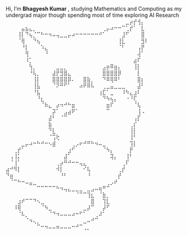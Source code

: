 Hi, I’m **Bhagyesh Kumar** , studying Mathematics and Computing as my undergrad major though spending most of time exploring  AI Research 
⠀⠀⠀⠀⠀⠀⠀⠀⠀⠀⠀⠀⠀⠀⠀⠀⠀⠀⠀⠀⠀⠀⠀⠀⠀⠀⠀⠀⠀⠀⠀⣀⡴⡞⢺⡄⠀
⠀⠀⠀⠀⣤⣦⣄⡀⠀⠀⠀⠀⠀⠀⠀⠀⠀⠀⠀⠀⠀⠀⠀⠀⠀⢀⡤⠴⠒⠒⠉⢁⡞⠁⠀⣇⠀
⠀⠀⠀⢸⡇⠙⢦⡈⠉⠓⠒⠲⠤⢤⣀⣀⡤⠴⠒⠒⠒⠒⠒⠒⠚⠁⠀⠀⠀⠀⣸⠋⠀⠀⠀⣿⠀
⠀⠀⠀⠈⢿⠀⠀⠙⢦⠀⠀⠀⠀⠀⠀⠀⠀⠀⠀⠀⠀⠀⠀⠀⠀⠀⠀⠀⠀⢸⣇⠀⠀⠀⠀⣻⠇
⠀⠀⠀⠀⠘⡇⠀⠀⠀⠱⣄⠀⠀⠀⠀⠀⠀⠀⠀⠀⠀⠀⠀⠀⠀⠀⠀⠀⠀⠈⠃⠀⠀⠀⢠⡟⠀
⠀⠀⠀⠀⠀⢻⠀⠀⠀⠀⠘⠀⠀⠀⠀⠀⠀⠀⠀⠀⠀⠀⠀⠀⠀⠀⠀⠀⠀⠀⠀⠀⠀⠀⢼⠁⠀
⠀⠀⠀⠀⠀⠸⡁⠀⠀⠀⠀⠀⠀⠀⠀⠀⠀⠀⠀⠀⠀⠀⠀⠀⠀⠀⠀⠀⠀⠀⠀⠀⠀⣴⠏⠀⠀
⠀⠀⠀⠀⠀⠀⢳⡀⠀⠀⠀⠀⠀⣀⣀⡀⠀⠀⠀⠀⠀⠀⠀⠀⠀⣠⡶⠿⣶⡄⠀⠀⠀⢸⡇⠀⠀
⠀⠀⠀⠀⠀⠀⠘⢧⡀⠀⠀⠀⣼⡟⣻⣿⣄⠀⠀⠀⠀⠀⠀⠀⠀⣿⣿⣿⣿⡿⠀⠀⠀⠀⡇⠀⠀
⠀⠀⠀⠀⠀⠀⠀⢸⡇⠀⠀⠀⣿⣿⣿⣿⡿⠄⠀⠀⣿⣷⡀⠀⠀⠙⠿⢿⠿⠃⠀⠀⠀⠀⣿⡆⠀
⠀⠀⠀⠀⠀⠀⠀⢸⣧⠀⠀⠀⠈⠝⠛⠋⠁⠀⠀⠴⠟⠿⠧⠀⠀⢀⣀⣤⣀⣀⣀⠀⠀⠀⣼⠃⠀
⠀⠀⠀⠀⠀⠀⠀⠘⣧⠀⠀⠀⠀⠀⠀⠀⠀⠀⠀⠀⠀⠀⠀⠀⢰⣏⠁⣀⠀⠀⠸⠳⣄⣰⠇⠀⠀
⠀⠀⠀⠀⠀⠀⠀⠀⠘⣆⠀⠀⠀⠀⠀⠀⠀⠀⠀⠀⠀⠀⠀⠀⠀⠙⠳⢦⡄⠀⠀⠐⠘⢏⠀⠀⠀
⠀⠀⠀⠀⠀⠀⠀⠀⠀⠈⠷⣄⠀⡴⠲⠚⠓⣶⠀⠀⠀⠀⠀⠀⠀⠀⣶⠏⠀⠀⠀⠀⠀⠈⢧⠀⠀
⠀⠀⠀⠀⠀⠀⠀⠀⠀⠀⠀⠀⡽⠁⠀⣠⣴⠟⠁⠀⠀⠀⠀⠀⠀⠀⠉⠀⠀⠀⠀⠀⠀⠀⢸⠠⠀
⠀⠀⠀⠀⠀⠀⠀⠀⠀⠀⠀⣼⠃⠀⠈⠉⠀⠀⠀⠀⠀⠀⠀⠀⠀⠀⠀⠀⠀⠀⠀⠀⠀⢠⡏⠀⠀
⠀⠀⠀⠀⠀⠀⠀⠀⠀⠀⠀⣷⠀⠀⠀⠀⠀⠀⠀⠀⠀⠀⠀⠀⠀⠀⠀⠀⠀⠀⠀⠀⢀⡎⠀⠀⠀
⠀⠀⠀⠀⠀⠀⠀⠀⠀⠀⠀⠙⣇⠀⠀⠀⠀⠀⠀⠀⠀⠀⠀⠀⠀⠀⠀⠀⠀⠀⠀⠀⢸⡇⠀⠀⠀
⠀⠀⠀⠀⠀⠀⠀⠀⠀⠀⠀⠈⢩⢗⠀⠀⠀⠀⠀⠀⠀⠀⠀⠀⠀⠀⠀⠀⠀⠀⠀⠀⢸⠃⠀⠀⠀
⠀⠀⠀⠀⣀⡤⠴⠒⠓⠚⠒⠢⣾⠀⠀⠀⠀⢀⡠⠖⠚⠛⠓⠲⠤⣀⠀⠀⠀⠀⠀⠀⢹⡇⠀⠀⠀
⠀⠀⢀⡞⠁⠀⠀⠀⠀⠀⠀⠀⠀⠀⠀⠀⣰⠋⠀⠀⠀⠀⠀⠀⠀⠈⠳⡄⠀⠀⠀⠀⡟⠀⠀⠀⠀
⠀⢠⢸⡅⠀⠀⠀⠀⠀⠀⠀⠀⠀⠀⠀⣼⠁⠀⠀⠀⠀⠀⠀⠀⠀⠀⠀⢽⡄⠀⠀⢸⠃⠀⠀⠀⠀
⠀⠈⢸⠁⠀⠀⠀⠀⠀⠀⠀⠀⠀⢀⡴⠛⠚⠒⠒⢤⣄⠀⠀⠀⠀⠀⠀⠀⠀⠀⢀⠏⠀⠀⠀⠀⠀
⣴⠚⠻⡇⠀⠀⠀⠀⠀⠀⠀⠀⠀⠺⡇⠀⠀⠀⠀⠀⠊⢧⠀⠀⠀⠀⠀⠀⠀⢀⡞⠀⠀⠀⠀⠀⠀
⠙⣶⠀⠀⠀⠀⠀⠀⠀⠀⠀⠀⠀⠀⠘⠃⠀⠀⠀⠀⠀⠘⠀⠀⠀⠀⠀⠀⠀⡞⠀⠀⠀⠀⠀⠀⠀
⠀⠈⠉⠓⠒⠤⣤⣀⠀⠀⠀⠀⠀⠀⠀⠀⠀⠀⠀⠀⠀⠀⠀⠀⠀⠀⢀⡠⠞⠀⠀⠀⠀⠀⠀⠀⠀
⠀⠀⠀⠀⠀⠀⠀⠀⠉⠉⠉⠉⠉⠓⠲⢤⣄⣀⣀⣀⠀⣀⣠⠤⢶⠛⠉⠀⠀⠀⠀⠀⠀⠀⠀⠀⠀
⠀⠀⠀⠀⠀⠀⠀⠀⠀⠀⠀⠀⠀⠀⠀⠀⠀⠀⠈⠉⠉⢹⣆⠀⠈⣷⡀⠀⠀⠀⠀⠀⠀⠀⠀⠀⠀
⠀⠀⠀⣰⠞⠉⠉⠙⠢⣀⠀⠀⠀⠀⠀⠀⠀⠀⠀⠀⠀⠀⣿⠀⠀⢹⣇⠀⠀⠀⠀⠀⠀⠀⠀⠀⠀
⠀⠀⠸⢿⠀⠀⠀⠀⠀⠈⠳⣀⠀⠀⠀⠀⠀⠀⠀⠀⣀⡼⠉⠀⠀⡼⠋⠀⠀⠀⠀⠀⠀⠀⠀⠀⠀
⠀⠀⠀⠈⠧⡀⠀⠀⠀⠀⠀⠈⠙⠲⠤⠤⠤⠴⠒⠋⠁⠀⠀⢀⠼⠁⠀⠀⠀⠀⠀⠀⠀⠀⠀⠀⠀
⠀⠀⠀⠀⠀⠈⠲⢄⡀⠀⠀⠀⠀⠀⠀⠀⠀⠀⠀⠀⣀⠤⠚⠉⠀⠀⠀⠀⠀⠀⠀⠀⠀⠀⠀⠀⠀
⠀⠀⠀⠀⠀⠀⠀⠀⠉⠒⠲⠤⠤⠶⠤⠤⠤⠒⠚⠉⢀⡀⠀⠀⠀⠀⠀⠀⠀⠀⠀⠀⠀⠀⠀⠀⠀
